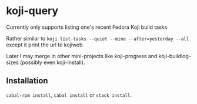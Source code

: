 # koji-query

Currently only supports listing one's recent Fedora Koji build tasks.

Rather similar to `koji list-tasks --quiet --mine --after=yesterday --all`
except it print the url to kojiweb.

Later I may merge in other mini-projects like koji-progress and
koji-buildlog-sizes (possibly even koji-install).

## Installation

`cabal-rpm install`, `cabal install` or `stack install`.
